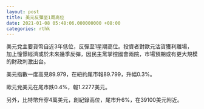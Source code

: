```yaml
---
layout: post
title: 美元反彈至1周高位
date: 2021-01-08 05:48:06.000000000 +08:00
categories: rthk
---
```


美元兌主要貨幣自近3年低位，反彈至1星期高位。投資者對歐元沽貨獲利離場，加上憧憬經濟或於未來幾季反彈，因民主黨掌控國會兩院，市場預期或有更大規模的財政刺激出台。

美元指數一度高見89.979，在紐約尾市報89.799，升幅0.3%。

歐元兌美元在尾市跌0.4%，報1.2277美元。

另外，比特幣升穿4萬美元，創紀錄高位，尾市升6%，在39100美元附近。
